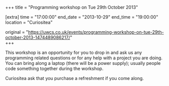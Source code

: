 +++
title = "Programming workshop on Tue 29th October 2013"

[extra]
time = "17:00:00"
end_date = "2013-10-29"
end_time = "19:00:00"
location = "Curiositea"

original = "https://uwcs.co.uk/events/programming-workshop-on-tue-29th-october-2013-1474489086217/"    
+++

This workshop is an opportunity for you to drop in and ask us any programming related questions or for any help with a project you are doing. You can bring along a laptop (there will be a power supply); usually people code something together during the workshop.

Curiositea ask that you purchase a refreshment if you come along.

